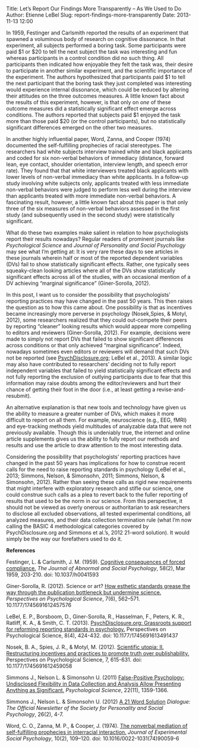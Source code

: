 Title: Let’s Report Our Findings More Transparently – As We Used to Do
Author: Etienne LeBel
Slug: report-findings-more-transparently
Date: 2013-11-13 12:00

In 1959, Festinger and Carlsmith reported the results of an experiment that spawned a voluminous body of research on cognitive dissonance. In that experiment, all subjects performed a boring task. Some participants were paid $1 or $20 to tell the next subject the task was interesting and fun whereas participants in a control condition did no such thing. All participants then indicated how enjoyable they felt the task was, their desire to participate in another similar experiment, and the scientific importance of the experiment. The authors hypothesized that participants paid $1 to tell the next participant that the boring task they just completed was interesting would experience internal dissonance, which could be reduced by altering their attitudes on the three outcomes measures. A little known fact about the results of this experiment, however, is that only on _one_ of these outcome measures did a statistically significant effect emerge across conditions. The authors reported that subjects paid $1 enjoyed the task more than those paid $20 (or the control participants), but no statistically significant differences emerged on the other two measures. 

In another highly influential paper, Word, Zanna, and Cooper (1974) documented the self-fulfilling prophecies of racial stereotypes. The researchers had white subjects interview trained white and black applicants and coded for six non-verbal behaviors of immediacy (distance, forward lean, eye contact, shoulder orientation, interview length, and speech error rate). They found that that white interviewers treated black applicants with lower levels of non-verbal immediacy than white applicants. In a follow-up study involving white subjects only, applicants treated with less immediate non-verbal behaviors were judged to perform less well during the interview than applicants treated with more immediate non-verbal behaviors. A fascinating result, however, a little known fact about this paper is that only three of the six measures of non-verbal behaviors assessed in the first study (and subsequently used in the second study) were statistically significant. 

What do these two examples make salient in relation to how psychologists report their results nowadays? Regular readers of prominent journals like _Psychological Science_ and _Journal of Personality and Social Psychology_ may see what I’m getting at: It is very rare these days to see articles in these journals wherein half or most of the reported dependent variables (DVs) fail to show statistically significant effects. Rather, one typically sees squeaky-clean looking articles where all of the DVs show statistically significant effects across all of the studies, with an occasional mention of a DV achieving “marginal significance” (Giner-Sorolla, 2012).

In this post, I want us to consider the possibility that psychologists’ reporting practices may have changed in the past 50 years. This then raises the question as to how this came about. One possibility is that as incentives became increasingly more perverse in psychology (Nosek,Spies, & Motyl, 2012), some researchers realized that they could out-compete their peers by reporting “cleaner” looking results which would appear more compelling to editors and reviewers (Giner-Sorolla, 2012). For example, decisions were made to simply not report DVs that failed to show significant differences across conditions or that only achieved “marginal significance”. Indeed, nowadays sometimes even editors or reviewers will demand that such DVs not be reported (see [PsychDisclosure.org](http://PsychDisclosure.org); LeBel et al., 2013). A similar logic may also have contributed to researchers’ deciding not to fully report independent variables that failed to yield statistically significant effects and not fully reporting the exclusion of outlying participants due to fear that this information may raise doubts among the editor/reviewers and hurt their chance of getting their foot in the door (i.e., at least getting a revise-and-resubmit).

An alternative explanation is that new tools and technology have given us the ability to measure a greater number of DVs, which makes it more difficult to report on all them. For example, neuroscience (e.g., EEG, fMRI) and eye-tracking methods yield multitudes of analyzable data that were not previously available. Though this is undeniably true, the internet and online article supplements gives us the ability to fully report our methods and results and use the article to draw attention to the most interesting data.

Considering the possibility that psychologists’ reporting practices have changed in the past 50 years has implications for how to construe recent calls for the need to raise reporting standards in psychology (LeBel et al., 2013; Simmons, Nelson, & Simonsohn, 2011; Simmons, Nelson, & Simonsohn, 2012). Rather than seeing these calls as rigid new requirements that might interfere with exploratory research and stifle our science, one could construe such calls as a plea to revert back to the fuller reporting of results that used to be the norm in our science. From this perspective, it should not be viewed as overly onerous or authoritarian to ask researchers to disclose all excluded observations, all tested experimental conditions, all analyzed measures, and their data collection termination rule (what I’m now calling the BASIC 4 methodological categories covered by PsychDisclosure.org and Simmons et al.’s, 2012 21-word solution). It would simply be the way our forefathers used to do it.

**References**

Festinger, L. & Carlsmith, J. M. (1959). [Cognitive consequences of forced compliance.](http://psychclassics.yorku.ca/Festinger/) _The Journal of Abnormal and Social Psychology_, 58(2), Mar 1959, 203-210. doi: 10.1037/h0041593

Giner-Sorolla, R. (2012). Science or art? [How esthetic standards grease the way through the publication bottleneck but undermine science.](http://pps.sagepub.com/content/7/6/562.full) _Perspectives on Psychological Science_, 7(6), 562–571. 10.1177/1745691612457576

LeBel, E. P., Borsboom, D., Giner-Sorolla, R., Hasselman, F., Peters, K. R., Ratliff, K. A., & Smith, C. T. (2013). [PsychDisclosure.org: Grassroots support for reforming reporting standards in psychology.](http://pps.sagepub.com/content/8/4/424.full) Perspectives on Psychological Science, 8(4), 424-432. doi: 10.1177/1745691613491437

Nosek, B. A., Spies, J. R., & Motyl, M. (2012).  [Scientific utopia: II. Restructuring incentives and practices to promote truth over publishability.](http://pps.sagepub.com/content/7/6/615.full) Perspectives on Psychological Science, 7, 615-631. doi: 10.1177/1745691612459058

Simmons J., Nelson L. & Simonsohn U. (2011) [False-Positive Psychology: Undisclosed Flexibility in Data Collection and Analysis Allow Presenting Anything as Significant.](http://papers.ssrn.com/sol3/papers.cfm?abstract_id=1850704) _Psychological Science_, 22(11), 1359-1366.

Simmons J., Nelson L. & Simonsohn U. (2012) [A 21 Word Solution](http://papers.ssrn.com/sol3/papers.cfm?abstract_id=2160588) _Dialogue: The Official Newsletter of the Society for Personality and Social Psychology_, 26(2), 4-7.

Word, C. O., Zanna, M. P., & Cooper, J. (1974). [The nonverbal mediation of self-fulfilling prophecies in interracial interaction.](https://catalyst.uw.edu/workspace/file/download/72b19d8df8de321d0fed3803109a14aaf7c7b6f3800f40f477d902ab0a5e173b) _Journal of Experimental Social Psychology_, 10(2), 109–120. doi: 10.1016/0022-1031(74)90059-6
